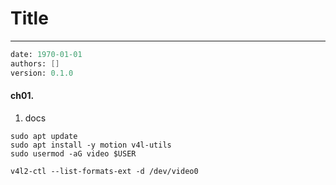 # Title
---
```meta
date: 1970-01-01
authors: []
version: 0.1.0
```


#### ch01. 
1. docs
```
sudo apt update
sudo apt install -y motion v4l-utils
sudo usermod -aG video $USER
```

```
v4l2-ctl --list-formats-ext -d /dev/video0
```
